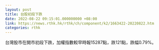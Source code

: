 ```yaml
---
layout: post
title: 台股初段下跌
date: 2022-08-22 09:15:01.000000000 +08:00
link: https://news.rthk.hk/rthk/ch/component/k2/1663422-20220822.htm
categories: rthk
---
```


台灣股市在開市初段下跌，加權指數較早時報15287點，跌121點，跌幅0.79%。
